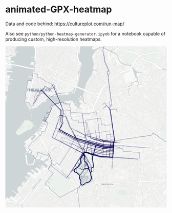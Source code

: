 # animated-GPX-heatmap
Data and code behind: https://cultureplot.com/run-map/

Also see `python/python-heatmap-generator.ipynb` for a notebook capable of producing custom, high-resolution heatmaps.

<img src="img.png">

